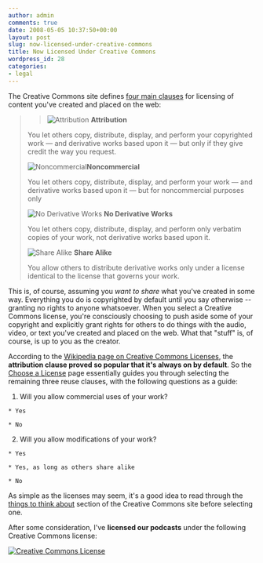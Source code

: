 ```yaml
---
author: admin
comments: true
date: 2008-05-05 10:37:50+00:00
layout: post
slug: now-licensed-under-creative-commons
title: Now Licensed Under Creative Commons
wordpress_id: 28
categories:
- legal
---
```



The Creative Commons site defines [four main clauses](http://creativecommons.org/about/licenses) for licensing of content you've created and placed on the web:





<blockquote>

> 
> ![Attribution](http://blog.stackoverflow.com/wp-content/uploads/cc-attrib.png) **Attribution**

> 
> 

> 
> 
You let others copy, distribute, display, and perform your copyrighted work —  and derivative works based upon it —  but only if they give credit the way you request.

> 
> 

> 
> 
![Noncommercial](http://blog.stackoverflow.com/wp-content/uploads/cc-noncommercial.png)**Noncommercial**

> 
> 

> 
> 
You let others copy, distribute, display, and perform your work — and derivative works based upon it — but for noncommercial purposes only

> 
> 

> 
> 
![No Derivative Works](http://blog.stackoverflow.com/wp-content/uploads/cc-noderivativeworks.png) **No Derivative Works**

> 
> 

> 
> 
You let others copy, distribute, display, and perform only verbatim copies of your work, not derivative works based upon it.

> 
> 

> 
> 
![Share Alike](http://blog.stackoverflow.com/wp-content/uploads/cc-sharealike.png) **Share Alike**

> 
> 

> 
> 
You allow others to distribute derivative works only under a license identical to the license that governs your work.
> 
> 
</blockquote>





This is, of course, assuming you _want to share_ what you've created in some way. Everything you do is copyrighted by default until you say otherwise -- granting no rights to anyone whatsoever. When you select a Creative Commons license, you're consciously choosing to push aside some of your copyright and explicitly grant rights for others to do things with the audio, video, or text you've created and placed on the web. What that "stuff" is, of course, is up to you as the creator.



According to the [Wikipedia page on Creative Commons Licenses](http://en.wikipedia.org/wiki/Creative_Commons_licenses), the **attribution clause proved so popular that it's always on by default**. So the [Choose a License](http://creativecommons.org/license/) page essentially guides you through selecting the remaining three reuse clauses, with the following questions as a guide:







  1. Will you allow commercial uses of your work? 


    * Yes 

    * No


  2. Will you allow modifications of your work?


    * Yes

    * Yes, as long as others share alike

    * No





As simple as the licenses may seem, it's a good idea to read through the [things to think about](http://creativecommons.org/about/think) section of the Creative Commons site before selecting one.



After some consideration, I've **licensed our podcasts** under the following Creative Commons license:



[![Creative Commons License](http://i.creativecommons.org/l/by-nc-sa/3.0/us/88x31.png)](http://creativecommons.org/licenses/by-nc-sa/3.0/us/)




